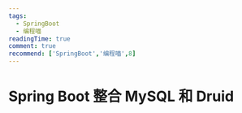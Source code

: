 ```yaml
---
tags:
  - SpringBoot
  - 编程喵
readingTime: true
comment: true
recommend: ['SpringBoot','编程喵',8]
---
```


# Spring Boot 整合 MySQL 和 Druid

